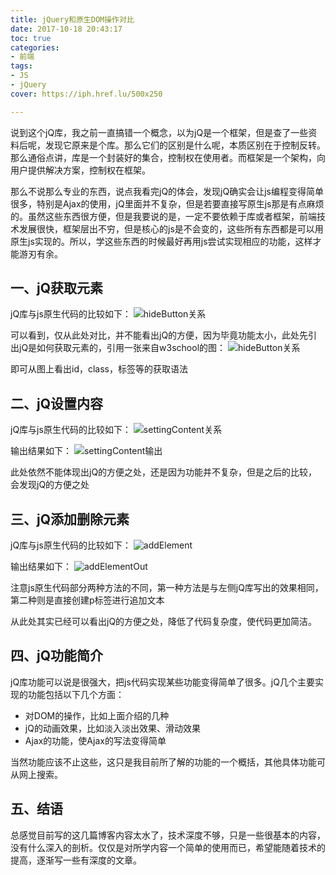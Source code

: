 ```yaml
---
title: jQuery和原生DOM操作对比
date: 2017-10-18 20:43:17
toc: true
categories:
- 前端
tags: 
- JS
- jQuery
cover: https://iph.href.lu/500x250

---
```


说到这个jQ库，我之前一直搞错一个概念，以为jQ是一个框架，但是查了一些资料后呢，发现它原来是个库。那么它们的区别是什么呢，本质区别在于控制反转。那么通俗点讲，库是一个封装好的集合，控制权在使用者。而框架是一个架构，向用户提供解决方案，控制权在框架。

那么不说那么专业的东西，说点我看完jQ的体会，发现jQ确实会让js编程变得简单很多，特别是Ajax的使用，jQ里面并不复杂，但是若要直接写原生js那是有点麻烦的。虽然这些东西很方便，但是我要说的是，一定不要依赖于库或者框架，前端技术发展很快，框架层出不穷，但是核心的js是不会变的，这些所有东西都是可以用原生js实现的。所以，学这些东西的时候最好再用js尝试实现相应的功能，这样才能游刃有余。

<!--more-->

## 一、jQ获取元素

jQ库与js原生代码的比较如下：
![](https://file-1305436646.file.myqcloud.com/blog/2017-10-18/hideButton.png "hideButton关系")

可以看到，仅从此处对比，并不能看出jQ的方便，因为毕竟功能太小，此处先引出jQ是如何获取元素的，引用一张来自w3school的图：
![](https://file-1305436646.file.myqcloud.com/blog/2017-10-18/SelectProgram.png "hideButton关系")

即可从图上看出id，class，标签等的获取语法

## 二、jQ设置内容

jQ库与js原生代码的比较如下：
![](https://file-1305436646.file.myqcloud.com/blog/2017-10-18/settingContent.png "settingContent关系")

输出结果如下：
![](https://file-1305436646.file.myqcloud.com/blog/2017-10-18/settingContentOut.png "settingContent输出")

此处依然不能体现出jQ的方便之处，还是因为功能并不复杂，但是之后的比较，会发现jQ的方便之处

## 三、jQ添加删除元素

jQ库与js原生代码的比较如下：
![](https://file-1305436646.file.myqcloud.com/blog/2017-10-18/addElement.png "addElement")

输出结果如下：
![](https://file-1305436646.file.myqcloud.com/blog/2017-10-18/addElementOut.png "addElementOut")

注意js原生代码部分两种方法的不同，第一种方法是与左侧jQ库写出的效果相同，第二种则是直接创建p标签进行追加文本

从此处其实已经可以看出jQ的方便之处，降低了代码复杂度，使代码更加简洁。

## 四、jQ功能简介

jQ库功能可以说是很强大，把js代码实现某些功能变得简单了很多。jQ几个主要实现的功能包括以下几个方面：

* 对DOM的操作，比如上面介绍的几种
* jQ的动画效果，比如淡入淡出效果、滑动效果
* Ajax的功能，使Ajax的写法变得简单

当然功能应该不止这些，这只是我目前所了解的功能的一个概括，其他具体功能可从网上搜索。

## 五、结语

总感觉目前写的这几篇博客内容太水了，技术深度不够，只是一些很基本的内容，没有什么深入的剖析。仅仅是对所学内容一个简单的使用而已，希望能随着技术的提高，逐渐写一些有深度的文章。